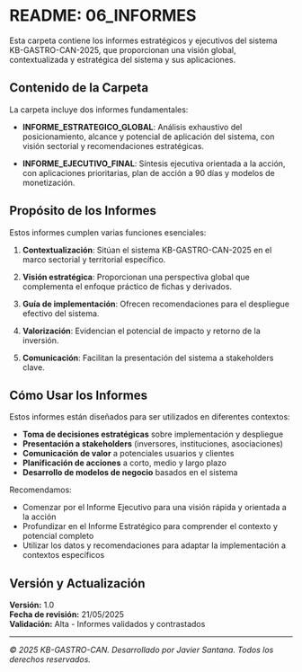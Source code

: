 # README: 06_INFORMES

Esta carpeta contiene los informes estratégicos y ejecutivos del sistema KB-GASTRO-CAN-2025, que proporcionan una visión global, contextualizada y estratégica del sistema y sus aplicaciones.

## Contenido de la Carpeta

La carpeta incluye dos informes fundamentales:

- **INFORME_ESTRATEGICO_GLOBAL**: Análisis exhaustivo del posicionamiento, alcance y potencial de aplicación del sistema, con visión sectorial y recomendaciones estratégicas.

- **INFORME_EJECUTIVO_FINAL**: Síntesis ejecutiva orientada a la acción, con aplicaciones prioritarias, plan de acción a 90 días y modelos de monetización.

## Propósito de los Informes

Estos informes cumplen varias funciones esenciales:

1. **Contextualización**: Sitúan el sistema KB-GASTRO-CAN-2025 en el marco sectorial y territorial específico.

2. **Visión estratégica**: Proporcionan una perspectiva global que complementa el enfoque práctico de fichas y derivados.

3. **Guía de implementación**: Ofrecen recomendaciones para el despliegue efectivo del sistema.

4. **Valorización**: Evidencian el potencial de impacto y retorno de la inversión.

5. **Comunicación**: Facilitan la presentación del sistema a stakeholders clave.

## Cómo Usar los Informes

Estos informes están diseñados para ser utilizados en diferentes contextos:

- **Toma de decisiones estratégicas** sobre implementación y despliegue
- **Presentación a stakeholders** (inversores, instituciones, asociaciones)
- **Comunicación de valor** a potenciales usuarios y clientes
- **Planificación de acciones** a corto, medio y largo plazo
- **Desarrollo de modelos de negocio** basados en el sistema

Recomendamos:
- Comenzar por el Informe Ejecutivo para una visión rápida y orientada a la acción
- Profundizar en el Informe Estratégico para comprender el contexto y potencial completo
- Utilizar los datos y recomendaciones para adaptar la implementación a contextos específicos

## Versión y Actualización

**Versión:** 1.0  
**Fecha de revisión:** 21/05/2025  
**Validación:** Alta - Informes validados y contrastados

---

*© 2025 KB-GASTRO-CAN. Desarrollado por Javier Santana. Todos los derechos reservados.*
